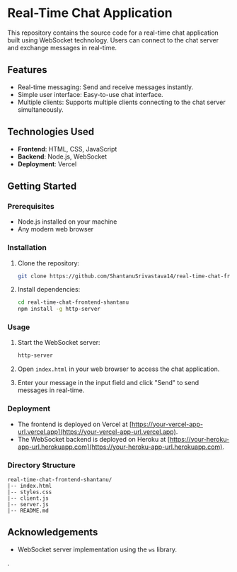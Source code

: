 # Real-Time Chat Application

This repository contains the source code for a real-time chat application built using WebSocket technology. Users can connect to the chat server and exchange messages in real-time.

## Features

- Real-time messaging: Send and receive messages instantly.
- Simple user interface: Easy-to-use chat interface.
- Multiple clients: Supports multiple clients connecting to the chat server simultaneously.

## Technologies Used

- **Frontend**: HTML, CSS, JavaScript
- **Backend**: Node.js, WebSocket
- **Deployment**: Vercel

## Getting Started

### Prerequisites

- Node.js installed on your machine
- Any modern web browser

### Installation

1. Clone the repository:

   ```bash
   git clone https://github.com/ShantanuSrivastava14/real-time-chat-frontend-shantanu.git
   ```

2. Install dependencies:

   ```bash
   cd real-time-chat-frontend-shantanu
   npm install -g http-server
   ```

### Usage

1. Start the WebSocket server:

   ```bash
   http-server
   ```

2. Open `index.html` in your web browser to access the chat application.

3. Enter your message in the input field and click "Send" to send messages in real-time.

### Deployment

- The frontend is deployed on Vercel at [https://your-vercel-app-url.vercel.app](https://your-vercel-app-url.vercel.app).
- The WebSocket backend is deployed on Heroku at [https://your-heroku-app-url.herokuapp.com](https://your-heroku-app-url.herokuapp.com).

### Directory Structure

```
real-time-chat-frontend-shantanu/
|-- index.html
|-- styles.css
|-- client.js
|-- server.js
|-- README.md
```

## Acknowledgements

- WebSocket server implementation using the `ws` library.

.